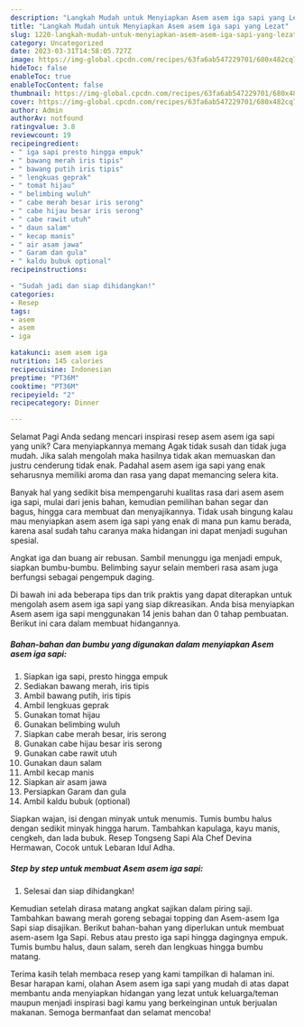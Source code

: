 ```yaml
---
description: "Langkah Mudah untuk Menyiapkan Asem asem iga sapi yang Lezat"
title: "Langkah Mudah untuk Menyiapkan Asem asem iga sapi yang Lezat"
slug: 1220-langkah-mudah-untuk-menyiapkan-asem-asem-iga-sapi-yang-lezat
category: Uncategorized
date: 2023-03-31T14:58:05.727Z
image: https://img-global.cpcdn.com/recipes/63fa6ab547229701/680x482cq70/asem-asem-iga-sapi-foto-resep-utama.jpg
hideToc: false
enableToc: true
enableTocContent: false
thumbnail: https://img-global.cpcdn.com/recipes/63fa6ab547229701/680x482cq70/asem-asem-iga-sapi-foto-resep-utama.jpg
cover: https://img-global.cpcdn.com/recipes/63fa6ab547229701/680x482cq70/asem-asem-iga-sapi-foto-resep-utama.jpg
author: Admin
authorAv: notfound
ratingvalue: 3.8
reviewcount: 19
recipeingredient:
- " iga sapi presto hingga empuk"
- " bawang merah iris tipis"
- " bawang putih iris tipis"
- " lengkuas geprak"
- " tomat hijau"
- " belimbing wuluh"
- " cabe merah besar iris serong"
- " cabe hijau besar iris serong"
- " cabe rawit utuh"
- " daun salam"
- " kecap manis"
- " air asam jawa"
- " Garam dan gula"
- " kaldu bubuk optional"
recipeinstructions:

- "Sudah jadi dan siap dihidangkan!"
categories:
- Resep
tags:
- asem
- asem
- iga

katakunci: asem asem iga 
nutrition: 145 calories
recipecuisine: Indonesian
preptime: "PT36M"
cooktime: "PT36M"
recipeyield: "2"
recipecategory: Dinner

---
```



Selamat Pagi Anda sedang mencari inspirasi resep asem asem iga sapi yang unik? Cara menyiapkannya memang Agak tidak susah dan tidak juga mudah. Jika salah mengolah maka hasilnya tidak akan memuaskan dan justru cenderung tidak enak. Padahal asem asem iga sapi yang enak seharusnya memiliki aroma dan rasa yang dapat memancing selera kita.


Banyak hal yang sedikit bisa mempengaruhi kualitas rasa dari asem asem iga sapi, mulai dari jenis bahan, kemudian pemilihan bahan segar dan bagus, hingga cara membuat dan menyajikannya. Tidak usah bingung kalau mau menyiapkan asem asem iga sapi yang enak di mana pun kamu berada, karena asal sudah tahu caranya maka hidangan ini dapat menjadi suguhan spesial.

Angkat iga dan buang air rebusan. Sambil menunggu iga menjadi empuk, siapkan bumbu-bumbu. Belimbing sayur selain memberi rasa asam juga berfungsi sebagai pengempuk daging.


Di bawah ini ada beberapa tips dan trik praktis yang dapat diterapkan untuk mengolah asem asem iga sapi yang siap dikreasikan. Anda bisa menyiapkan Asem asem iga sapi menggunakan 14 jenis bahan dan 0 tahap pembuatan. Berikut ini cara dalam membuat hidangannya.

<!--inarticleads1-->

##### Bahan-bahan dan bumbu yang digunakan dalam menyiapkan Asem asem iga sapi:

1. Siapkan  iga sapi, presto hingga empuk
1. Sediakan  bawang merah, iris tipis
1. Ambil  bawang putih, iris tipis
1. Ambil  lengkuas geprak
1. Gunakan  tomat hijau
1. Gunakan  belimbing wuluh
1. Siapkan  cabe merah besar, iris serong
1. Gunakan  cabe hijau besar iris serong
1. Gunakan  cabe rawit utuh
1. Gunakan  daun salam
1. Ambil  kecap manis
1. Siapkan  air asam jawa
1. Persiapkan  Garam dan gula
1. Ambil  kaldu bubuk (optional)


Siapkan wajan, isi dengan minyak untuk menumis. Tumis bumbu halus dengan sedikit minyak hingga harum. Tambahkan kapulaga, kayu manis, cengkeh, dan lada bubuk. Resep Tongseng Sapi Ala Chef Devina Hermawan, Cocok untuk Lebaran Idul Adha. 

<!--inarticleads2-->

##### Step by step untuk membuat Asem asem iga sapi:


1. Selesai dan siap dihidangkan!

Kemudian setelah dirasa matang angkat sajikan dalam piring saji. Tambahkan bawang merah goreng sebagai topping dan Asem-asem Iga Sapi siap disajikan. Berikut bahan-bahan yang diperlukan untuk membuat asem-asem Iga Sapi. Rebus atau presto iga sapi hingga dagingnya empuk. Tumis bumbu halus, daun salam, sereh dan lengkuas hingga bumbu matang. 

Terima kasih telah membaca resep yang kami tampilkan di halaman ini. Besar harapan kami, olahan Asem asem iga sapi yang mudah di atas dapat membantu anda menyiapkan hidangan yang lezat untuk keluarga/teman maupun menjadi inspirasi bagi kamu yang berkeinginan untuk berjualan makanan. Semoga bermanfaat dan selamat mencoba!
